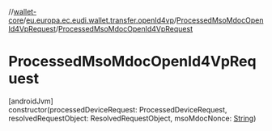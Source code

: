 //[wallet-core](../../../index.md)/[eu.europa.ec.eudi.wallet.transfer.openId4vp](../index.md)/[ProcessedMsoMdocOpenId4VpRequest](index.md)/[ProcessedMsoMdocOpenId4VpRequest](-processed-mso-mdoc-open-id4-vp-request.md)

# ProcessedMsoMdocOpenId4VpRequest

[androidJvm]\
constructor(processedDeviceRequest: ProcessedDeviceRequest, resolvedRequestObject: ResolvedRequestObject, msoMdocNonce: [String](https://kotlinlang.org/api/latest/jvm/stdlib/kotlin/-string/index.html))
